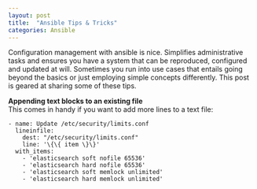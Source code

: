 ```yaml
---
layout: post
title:  "Ansible Tips & Tricks"
categories: Ansible
---
```

Configuration management with ansible is nice. Simplifies administrative tasks and ensures you have a system that can be reproduced, 
configured and updated at will. Sometimes you run into use cases that entails going beyond the basics or just employing simple concepts
differently. This post is geared at sharing some of these tips. 

**Appending text blocks to an existing file**<br>
This comes in handy if you want to add more lines to a text file:
```
- name: Update /etc/security/limits.conf 
  lineinfile: 
    dest: "/etc/security/limits.conf"
    line: '\{\{ item \}\}'
  with_items:
    - 'elasticsearch soft nofile 65536'
    - 'elasticsearch hard nofile 65536'
    - 'elasticsearch soft memlock unlimited' 
    - 'elasticsearch hard memlock unlimited'
```
